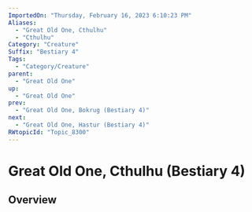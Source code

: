 ```yaml
---
ImportedOn: "Thursday, February 16, 2023 6:10:23 PM"
Aliases:
  - "Great Old One, Cthulhu"
  - "Cthulhu"
Category: "Creature"
Suffix: "Bestiary 4"
Tags:
  - "Category/Creature"
parent:
  - "Great Old One"
up:
  - "Great Old One"
prev:
  - "Great Old One, Bokrug (Bestiary 4)"
next:
  - "Great Old One, Hastur (Bestiary 4)"
RWtopicId: "Topic_8300"
---
```

# Great Old One, Cthulhu (Bestiary 4)
## Overview
